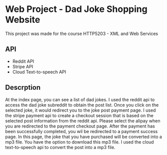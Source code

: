 # Web Project - Dad Joke Shopping Website
This project was made for the course HTTP5203 - XML and Web Services

## API
- Reddit API
- Stripe API
- Cloud Text-to-speech API

## Descrption
At the index page, you can see a list of dad jokes. I used the reddit api to
access the dad joke subreddit to obtain the post list. Once you click on the selected
joke, it would redirect you to the joke post payment page. I used the stripe payment api
to create a checkout session that is based on the selected post information from the reddit api.
Please select the alipay when you are redirected to the payment checkout page. After the
payment has been successfully completed, you wil be redirected to a payment success page.
In this page, the joke that you have purchased will be converted into a mp3 file. You have the
option to download this mp3 file. I used the cloud text-to-speech api to convert the post into
a mp3 file.